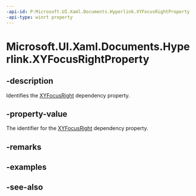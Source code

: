 ```yaml
---
-api-id: P:Microsoft.UI.Xaml.Documents.Hyperlink.XYFocusRightProperty
-api-type: winrt property
---
```


<!-- Property syntax
public Windows.UI.Xaml.DependencyProperty XYFocusRightProperty { get; }
-->

# Microsoft.UI.Xaml.Documents.Hyperlink.XYFocusRightProperty

## -description
Identifies the [XYFocusRight](hyperlink_xyfocusright.md) dependency property.

## -property-value
The identifier for the [XYFocusRight](hyperlink_xyfocusright.md) dependency property.

## -remarks

## -examples

## -see-also
